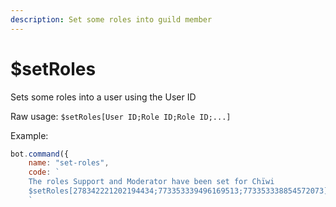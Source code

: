 ```yaml
---
description: Set some roles into guild member
---
```


# $setRoles

Sets some roles into a user using the User ID

Raw usage: `$setRoles[User ID;Role ID;Role ID;...]`

Example:

```javascript
bot.command({
    name: "set-roles",
    code: `
    The roles Support and Moderator have been set for Chïwi
    $setRoles[278342221202194434;773353339496169513;773353338854572073]
    `
```
